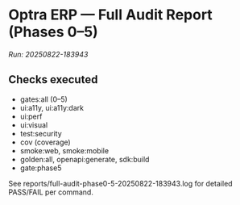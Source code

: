 # Optra ERP — Full Audit Report (Phases 0–5)
_Run: 20250822-183943_

## Checks executed
- gates:all (0–5)
- ui:a11y, ui:a11y:dark
- ui:perf
- ui:visual
- test:security
- cov (coverage)
- smoke:web, smoke:mobile
- golden:all, openapi:generate, sdk:build
- gate:phase5

See reports/full-audit-phase0-5-20250822-183943.log for detailed PASS/FAIL per command.
